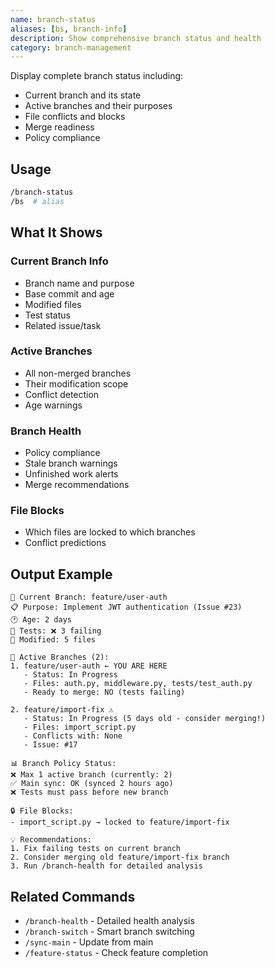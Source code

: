 ```yaml
---
name: branch-status
aliases: [bs, branch-info]
description: Show comprehensive branch status and health
category: branch-management
---
```


Display complete branch status including:
- Current branch and its state
- Active branches and their purposes
- File conflicts and blocks
- Merge readiness
- Policy compliance

## Usage
```bash
/branch-status
/bs  # alias
```

## What It Shows

### Current Branch Info
- Branch name and purpose
- Base commit and age
- Modified files
- Test status
- Related issue/task

### Active Branches
- All non-merged branches
- Their modification scope
- Conflict detection
- Age warnings

### Branch Health
- Policy compliance
- Stale branch warnings
- Unfinished work alerts
- Merge recommendations

### File Blocks
- Which files are locked to which branches
- Conflict predictions

## Output Example
```
📍 Current Branch: feature/user-auth
📋 Purpose: Implement JWT authentication (Issue #23)
🕐 Age: 2 days
🧪 Tests: ❌ 3 failing
📄 Modified: 5 files

🌿 Active Branches (2):
1. feature/user-auth ← YOU ARE HERE
   - Status: In Progress
   - Files: auth.py, middleware.py, tests/test_auth.py
   - Ready to merge: NO (tests failing)

2. feature/import-fix ⚠️
   - Status: In Progress (5 days old - consider merging!)
   - Files: import_script.py
   - Conflicts with: None
   - Issue: #17

📊 Branch Policy Status:
❌ Max 1 active branch (currently: 2)
✅ Main sync: OK (synced 2 hours ago)
❌ Tests must pass before new branch

🔒 File Blocks:
- import_script.py → locked to feature/import-fix

💡 Recommendations:
1. Fix failing tests on current branch
2. Consider merging old feature/import-fix branch
3. Run /branch-health for detailed analysis
```

## Related Commands
- `/branch-health` - Detailed health analysis
- `/branch-switch` - Smart branch switching
- `/sync-main` - Update from main
- `/feature-status` - Check feature completion
